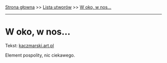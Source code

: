 [Strona głowna](../index.md) >> [Lista utworów](../list.md) >> [W oko, w nos…](621.md)

---

# W oko, w nos…

Tekst: [kaczmarski.art.pl](https://www.kaczmarski.art.pl/tworczosc/wiersze/w-oko-w-nos/)

Element pospolity, nic ciekawego.
